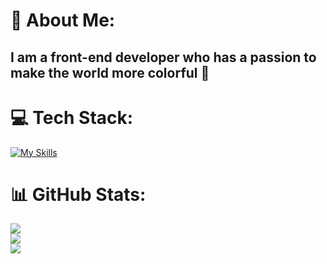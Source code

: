 # 💫 About Me:
## I am a front-end developer who has a passion to make the world more colorful 🎨<br>

# 💻 Tech Stack:
[![My Skills](https://skillicons.dev/icons?i=html,css,js,ts,react,redux,sass,tailwind,git,figma,python,vercel,netlify,babel)](https://skillicons.dev)

# 📊 GitHub Stats:
![](https://github-readme-stats.vercel.app/api?username=Moatassem5&theme=dark&hide_border=false&include_all_commits=false&count_private=false)<br/>
![](https://github-readme-streak-stats.herokuapp.com/?user=Moatassem5&theme=dark&hide_border=false)<br/>
![](https://github-readme-stats.vercel.app/api/top-langs/?username=Moatassem5&theme=dark&hide_border=false&include_all_commits=false&count_private=false&layout=compact)
